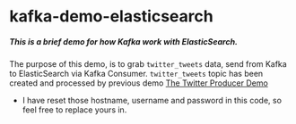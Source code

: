 # kafka-demo-elasticsearch

##### This is a brief demo for how Kafka work with ElasticSearch.

The purpose of this demo, is to grab `twitter_tweets` data, send from Kafka to ElasticSearch via Kafka Consumer. `twitter_tweets` topic has been created and processed by previous demo [The Twitter Producer Demo](https://github.com/huaweichen/kafka-java-101/tree/master/src/main/java/kafkatwitter101)

* I have reset those hostname, username and password in this code, so feel free to replace yours in.
